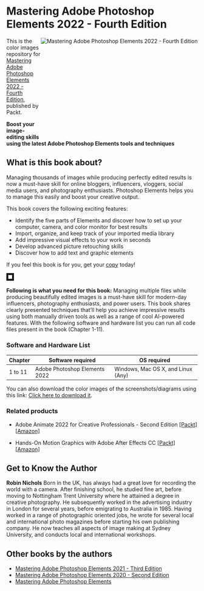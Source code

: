 # Mastering Adobe Photoshop Elements 2022 - Fourth Edition

<a href="https://www.packtpub.com/product/mastering-adobe-photoshop-elements-2022-fourth-edition/9781803238241"><img src="https://static.packt-cdn.com/products/9781803238241/cover/smaller" alt="Mastering Adobe Photoshop Elements 2022 - Fourth Edition" height="256px" align="right"></a>

This is the color images repository for [Mastering Adobe Photoshop Elements 2022 - Fourth Edition](https://www.packtpub.com/product/mastering-adobe-photoshop-elements-2022-fourth-edition/9781803238241), published by Packt.

**Boost your image-editing skills using the latest Adobe Photoshop Elements tools and techniques**

## What is this book about?
Managing thousands of images while producing perfectly edited results is now a must-have skill for online bloggers, influencers, vloggers, social media users, and photography enthusiasts. Photoshop Elements helps you to manage this easily and boost your creative output.

This book covers the following exciting features: 
* Identify the five parts of Elements and discover how to set up your computer, camera, and color monitor for best results
* Import, organize, and keep track of your imported media library
* Add impressive visual effects to your work in seconds
* Develop advanced picture retouching skills
* Discover how to add text and graphic elements

If you feel this book is for you, get your [copy](https://www.amazon.com/dp/1803238240) today!

<a href="https://www.packtpub.com/?utm_source=github&utm_medium=banner&utm_campaign=GitHubBanner"><img src="https://raw.githubusercontent.com/PacktPublishing/GitHub/master/GitHub.png" alt="https://www.packtpub.com/" border="5" /></a>

**Following is what you need for this book:**
Managing multiple files while producing beautifully edited images is a must-have skill for modern-day influencers, photography enthusiasts, and power users. This book shares clearly presented techniques that’ll help you achieve impressive results using both manually driven tools as well as a range of cool AI-powered features.
With the following software and hardware list you can run all code files present in the book (Chapter 1-11).

### Software and Hardware List

| Chapter  | Software required                   | OS required                        |
| -------- | ------------------------------------| -----------------------------------|
| 1 to 11      | Adobe Photoshop Elements 2022                     | Windows, Mac OS X, and Linux (Any) |

You can also download the color images of the screenshots/diagrams using this link: [Click here to download it](https://static.packt-cdn.com/downloads/9781800566996_ColorImages.zip).

### Related products <Other books you may enjoy>
* Adobe Animate 2022 for Creative Professionals - Second Edition [[Packt]](https://www.packtpub.com/product/adobe-animate-2022-for-creative-professionals-second-edition/9781803232799) [[Amazon]](https://www.amazon.com/dp/180323279X)

* Hands-On Motion Graphics with Adobe After Effects CC [[Packt]](https://www.packtpub.com/product/hands-on-motion-graphics-with-adobe-after-effects-cc/9781789345155) [[Amazon]](https://www.amazon.com/dp/1788293770)

## Get to Know the Author
**Robin Nichols**
Born in the UK, has always had a great love for recording the world with a camera. After finishing school, he studied fine art, before moving to Nottingham Trent University where he attained a degree in creative photography. He subsequently worked in the advertising industry in London for several years, before emigrating to Australia in 1985. Having worked in a range of photographic oriented jobs, he wrote for several local and international photo magazines before starting his own publishing company. He now teaches all aspects of image making at Sydney University, and conducts local and international workshops.

## Other books by the authors
* [Mastering Adobe Photoshop Elements 2021 - Third Edition](https://www.packtpub.com/product/mastering-adobe-photoshop-elements-2021-third-edition/9781800566996)
* [Mastering Adobe Photoshop Elements 2020 - Second Edition](https://www.packtpub.com/product/mastering-adobe-photoshop-elements-2020-second-edition/9781800204201)
* [Mastering Adobe Photoshop Elements](https://www.packtpub.com/product/mastering-adobe-photoshop-elements/9781789808155)
